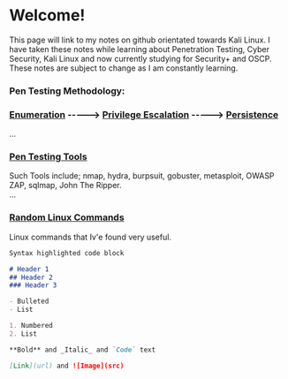 # Welcome!

This page will link to my notes on github orientated towards Kali Linux. 
I have taken these notes while learning about Penetration Testing, Cyber Security, Kali Linux and now currently studying for Security+ and OSCP.
These notes are subject to change as I am constantly learning.

### Pen Testing Methodology:
### [Enumeration](https://github.com/h1dz/Pen-Testing/blob/Methodology/Enumeration) -----> [Privilege Escalation](https://github.com/h1dz/Pen-Testing/blob/Methodology/Privilege-Escalation) -----> [Persistence](https://github.com/h1dz/Pen-Testing/blob/Methodology/Persistence)                      
...
### [Pen Testing Tools](https://github.com/h1dz/Pen-Testing/tree/Tools)
Such Tools include; nmap, hydra, burpsuit, gobuster, metasploit, OWASP ZAP, sqlmap, John The Ripper.   
...
### [Random Linux Commands](https://github.com/h1dz/Pen-Testing/blob/Commands/Basic%20Linux%20Commands)
Linux commands that Iv'e found very useful.


```markdown
Syntax highlighted code block

# Header 1
## Header 2
### Header 3

- Bulleted
- List

1. Numbered
2. List

**Bold** and _Italic_ and `Code` text

[Link](url) and ![Image](src)
```

